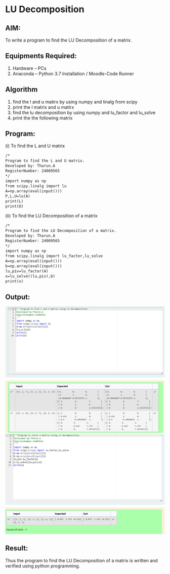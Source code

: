 # LU Decomposition 

## AIM:
To write a program to find the LU Decomposition of a matrix.

## Equipments Required:
1. Hardware – PCs
2. Anaconda – Python 3.7 Installation / Moodle-Code Runner

## Algorithm
1. find the l and u matirx by using numpy and linalg from scipy
2. print the l matrix and u matirx
3. find the lu decomposition by using numpy and lu_factor and lu_solve
4. print the the following matrix

## Program:
(i) To find the L and U matrix
```
/*
Program to find the L and U matrix.
Developed by: Tharun.A
RegisterNumber: 24009565
*/
import numpy as np
from scipy.linalg import lu
A=np.array(eval(input()))
P,L,U=lu(A)
print(L)
print(U)
```
(ii) To find the LU Decomposition of a matrix
```
/*
Program to find the LU Decomposition of a matrix.
Developed by: Tharun.A 
RegisterNumber: 24009565
*/
import numpy as np
from scipy.linalg import lu_factor,lu_solve
A=np.array(eval(input()))
b=np.array(eval(input()))
lu,piv=lu_factor(A)
x=lu_solve((lu,piv),b)
print(x)

```

## Output:
![alt text](<maths ex 5(1).png>)
![alt text](<maths ex 5(2).png>)

## Result:
Thus the program to find the LU Decomposition of a matrix is written and verified using python programming.

